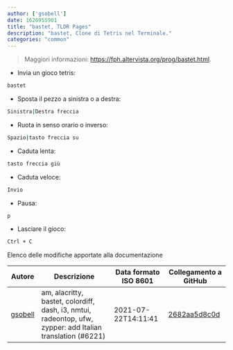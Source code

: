 ```yaml
---
author: ['gsobell']
date: 1626955901
title: "bastet, TLDR Pages"
description: "bastet, Clone di Tetris nel Terminale."
categories: "common"
---
```

> Maggiori informazioni: <https://fph.altervista.org/prog/bastet.html>.

- Invia un gioco tetris:

```bash
bastet
```

- Sposta il pezzo a sinistra o a destra:

```bash
Sinistra|Destra freccia
```

- Ruota in senso orario o inverso:

```bash
Spazio|tasto freccia su
```

- Caduta lenta:

```bash
tasto freccia giù
```

- Caduta veloce:

```bash
Invio
```

- Pausa:

```bash
p
```

- Lasciare il gioco:

```bash
Ctrl + C
```
Elenco delle modifiche apportate alla documentazione


Autore | Descrizione | Data formato ISO 8601 | Collegamento a GitHub
------|-----|-----|-----
[gsobell](mailto:82414189+gsobell@users.noreply.github.com) | am, alacritty, bastet, colordiff, dash, i3, nmtui, radeontop, ufw, zypper: add Italian translation (#6221) | 2021-07-22T14:11:41 | [2682aa5d8c0d](https://github.com/tldr-pages/tldr/commit/2682aa5d8c0d2eddb520a78e38a57f20a6bc7db9)


